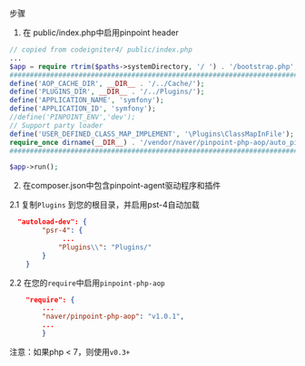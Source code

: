 
步骤

1. 在 public/index.php中启用pinpoint header

``` php
// copied from codeigniter4/ public/index.php 
... 
$app = require rtrim($paths->systemDirectory, '/ ') . '/bootstrap.php';
########################################################################
define('AOP_CACHE_DIR', __DIR__ . '/../Cache/');
define('PLUGINS_DIR', __DIR__ . '/../Plugins/');
define('APPLICATION_NAME', 'symfony');
define('APPLICATION_ID', 'symfony');
//define('PINPOINT_ENV','dev');
// Support party loader
define('USER_DEFINED_CLASS_MAP_IMPLEMENT', '\Plugins\ClassMapInFile');
require_once dirname(__DIR__) . '/vendor/naver/pinpoint-php-aop/auto_pinpointed.php';
########################################################################

$app->run();


```

2. 在composer.json中包含pinpoint-agent驱动程序和插件

2.1 复制`Plugins` 到您的根目录，并启用pst-4自动加载

```json
  "autoload-dev": {
        "psr-4": {
             ...
            "Plugins\\": "Plugins/"
        }
    }
```

2.2  在您的`require`中启用`pinpoint-php-aop`

```json
    "require": {
        ...
        "naver/pinpoint-php-aop": "v1.0.1",
        ...
        }
```

注意：如果php < 7，则使用`v0.3+`